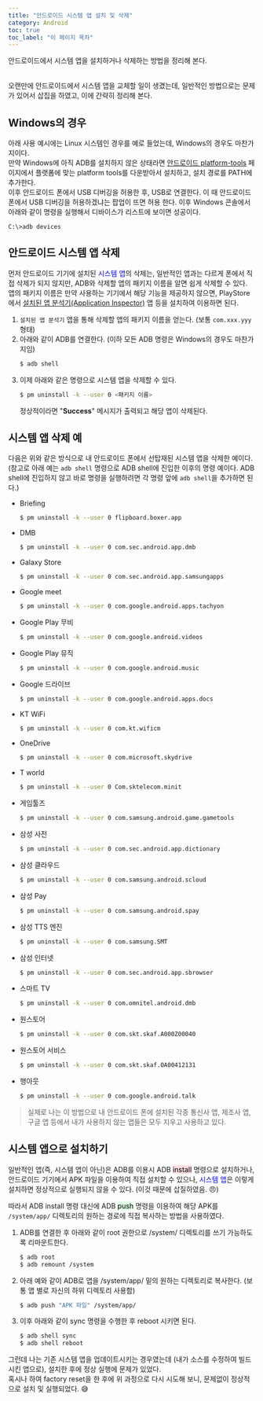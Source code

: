 ```yaml
---
title: "안드로이드 시스템 앱 설치 및 삭제"
category: Android
toc: true
toc_label: "이 페이지 목차"
---
```


안드로이드에서 시스템 앱을 설치하거나 삭제하는 방법을 정리해 본다.

<br>
오랜만에 안드로이드에서 시스템 앱을 교체할 일이 생겼는데, 일반적인 방법으로는 문제가 있어서 삽집을 하였고, 이에 간략히 정리해 본다.

## Windows의 경우
아래 사용 예시에는 Linux 시스템인 경우를 예로 들었는데, Windows의 경우도 마찬가지이다.  
만약 Windows에 아직 ADB를 설치하지 않은 상태라면 [안드로이드 platform-tools](https://developer.android.com/studio/releases/platform-tools) 페이지에서 플랫폼에 맞는 platform tools를 다운받아서 설치하고, 설치 경로를 PATH에 추가한다.  
이후 안드로이드 폰에서 USB 디버깅을 허용한 후, USB로 연결한다. 이 때 안드로이드 폰에서 USB 디버깅을 허용하겠냐는 팝업이 뜨면 허용 한다. 이후 Windows 콘솔에서 아래와 같이 명령을 실행해서 디바이스가 리스트에 보이면 성공이다.
```batch
C:\>adb devices
```

## 안드로이드 시스템 앱 삭제
먼저 안드로이드 기기에 설치된 <font color=blue>시스템 앱</font>의 삭제는, 일반적인 앱과는 다르게 폰에서 직접 삭제가 되지 않지만, ADB와 삭제할 앱의 패키지 이름을 알면 쉽게 삭제할 수 있다.  
앱의 패키지 이름은 만약 사용하는 기기에서 해당 기능을 제공하지 않으면, PlayStore에서 [설치된 앱 분석기(Application Inspector)](https://apkcombo.com/ko/app-inspector/com.ubqsoft.sec01/) 앱 등을 설치하여 이용하면 된다.
1. `설치된 앱 분석기` 앱을 통해 삭제할 앱의 패키지 이름을 얻는다. (보통 `com.xxx.yyy` 형태)
1. 아래와 같이 ADB를 연결한다. (이하 모든 ADB 명령은 Windows의 경우도 마찬가지임)
   ```sh
   $ adb shell
   ```
1. 이제 아래와 같은 명령으로 시스템 앱을 삭제할 수 있다.
   ```sh
   $ pm uninstall -k --user 0 <패키지 이름>
   ```
   정상적이라면 "**Success**" 메시지가 출력되고 해당 앱이 삭제된다.

## 시스템 앱 삭제 예
다음은 위와 같은 방식으로 내 안드로이드 폰에서 선탑재된 시스템 앱을 삭제한 예이다. (참고로 아래 예는 `adb shell` 명령으로 ADB shell에 진입한 이후의 명령 예이다. ADB shell에 진입하지 않고 바로 명령을 실행하려면 각 명령 앞에 `adb shell`을 추가하면 된다.)
- Briefing
  ```sh
  $ pm uninstall -k --user 0 flipboard.boxer.app
  ```
- DMB
  ```sh
  $ pm uninstall -k --user 0 com.sec.android.app.dmb
  ```
- Galaxy Store
  ```sh
  $ pm uninstall -k --user 0 com.sec.android.app.samsungapps
  ```
- Google meet
  ```sh
  $ pm uninstall -k --user 0 com.google.android.apps.tachyon
  ```
- Google Play 무비
  ```sh
  $ pm uninstall -k --user 0 com.google.android.videos
  ```
- Google Play 뮤직
  ```sh
  $ pm uninstall -k --user 0 com.google.android.music
  ```
- Google 드라이브
  ```sh
  $ pm uninstall -k --user 0 com.google.android.apps.docs
  ```
- KT WiFi
  ```sh
  $ pm uninstall -k --user 0 com.kt.wificm
  ```
- OneDrive
  ```sh
  $ pm uninstall -k --user 0 com.microsoft.skydrive
  ```
- T world
  ```sh
  $ pm uninstall -k --user 0 Com.sktelecom.minit
  ```
- 게임툴즈
  ```sh
  $ pm uninstall -k --user 0 com.samsung.android.game.gametools
  ```
- 삼성 사전
  ```sh
  $ pm uninstall -k --user 0 com.sec.android.app.dictionary
  ```
- 삼성 클라우드
  ```sh
  $ pm uninstall -k --user 0 com.samsung.android.scloud
  ```
- 삼성 Pay
  ```sh
  $ pm uninstall -k --user 0 com.samsung.android.spay
  ```
- 삼성 TTS 엔진
  ```sh
  $ pm uninstall -k --user 0 com.samsung.SMT
  ```
- 삼성 인터넷
  ```sh
  $ pm uninstall -k --user 0 com.sec.android.app.sbrowser
  ```
- 스마트 TV
  ```sh
  $ pm uninstall -k --user 0 com.omnitel.android.dmb
  ```
- 원스토어
  ```sh
  $ pm uninstall -k --user 0 com.skt.skaf.A000Z00040
  ```
- 원스토어 서비스
  ```sh
  $ pm uninstall -k --user 0 com.skt.skaf.OA00412131
  ```
- 행아웃
   ```sh
  $ pm uninstall -k --user 0 com.google.android.talk
  ```

> 실제로 나는 이 방법으로 내 안드로이드 폰에 설치된 각종 통신사 앱, 제조사 앱, 구글 앱 등에서 내가 사용하지 않는 앱들은 모두 지우고 사용하고 있다.

## 시스템 앱으로 설치하기
일반적인 앱(즉, 시스템 앱이 아닌)은 ADB를 이용시 ADB <mark style='background-color: #ffdce0'>install</mark> 명령으로 설치하거나, 안드로이드 기기에서 APK 파일을 이용하여 직접 설치할 수 있으나, <font color=blue>시스템 앱</font>은 이렇게 설치하면 정상적으로 실행되지 않을 수 있다. (이것 때문에 삽질하였음. 😠)  

따라서 ADB install 명령 대신에 ADB <mark style='background-color: #dcffe4'>push</mark> 명령을 이용하여 해당 APK를 `/system/app/` 디렉토리의 원하는 경로에 직접 복사하는 방법을 사용하였다.  
1. ADB를 연결한 후 아래와 같이 root 권한으로 /system/ 디렉토리를 쓰기 가능하도록 리마운트한다.
   ```sh
   $ adb root
   $ adb remount /system
   ```
1. 아래 예와 같이 ADB로 앱을 /system/app/ 밑의 원하는 디렉토리로 복사한다. (보통 앱 별로 자신의 하위 디렉토리 사용함)
   ```sh
   $ adb push "APK 파일" /system/app/
   ```
1. 이후 아래와 같이 sync 명령을 수행한 후 reboot 시키면 된다.
   ```sh
   $ adb shell sync
   $ adb shell reboot
   ```

그런데 나는 기존 시스템 앱을 업데이트시키는 경우였는데 (내가 소스를 수정하여 빌드시킨 앱으로), 설치한 후에 정상 실행에 문제가 있었다.  
혹시나 하여 factory reset을 한 후에 위 과정으로 다시 시도해 보니, 문제없이 정상적으로 설치 및 실행되었다. 😅
